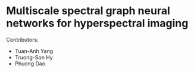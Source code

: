 # Multiscale spectral graph neural networks for hyperspectral imaging


Contributors:
* Tuan-Anh Yang
* Truong-Son Hy
* Phuong Dao
